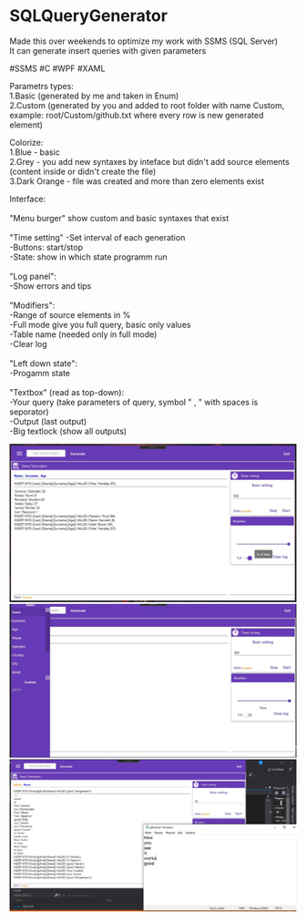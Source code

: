# SQLQueryGenerator

Made this over weekends to optimize my work with SSMS (SQL Server)</br>
It can generate insert queries with given parameters

#SSMS #C #WPF #XAML

Parametrs types:</br>
1.Basic (generated by me and taken in Enum)</br>
2.Custom (generated by you and added to root folder with name Custom, example: root/Custom/github.txt where every row is new generated element)</br>

Colorize:</br>
1.Blue - basic </br>
2.Grey - you add new syntaxes by inteface but didn't add source elements (content inside or didn't create the file)</br>
3.Dark Orange - file was created and more than zero elements exist</br>

Interface: </br>
</br>"Menu burger" show custom and basic syntaxes that exist</br>
</br>"Time setting" 
-Set interval of each generation</br>
-Buttons: start/stop</br>
 -State: show in which state programm run</br>
</br>"Log panel":</br>
-Show errors and tips</br>
</br>"Modifiers": </br>
-Range of source elements in %</br>
-Full mode give you full query, basic only values</br>
-Table name (needed only in full mode)</br>
-Clear log </br>
</br>"Left down state":</br>
-Progamm state</br>
</br>"Textbox" (read as top-down): </br>
-Your query (take parameters of query, symbol " , " with spaces is seporator)</br>
-Output (last output)</br>
-Big textlock (show all outputs)</br>

![Image alt](https://github.com/SaintAllary/SQLQueryGenerator/raw/main/Images/first.jpg)
![Image alt](https://github.com/SaintAllary/SQLQueryGenerator/raw/main/Images/second.jpg)
![Image alt](https://github.com/SaintAllary/SQLQueryGenerator/raw/main/Images/third.jpg)
